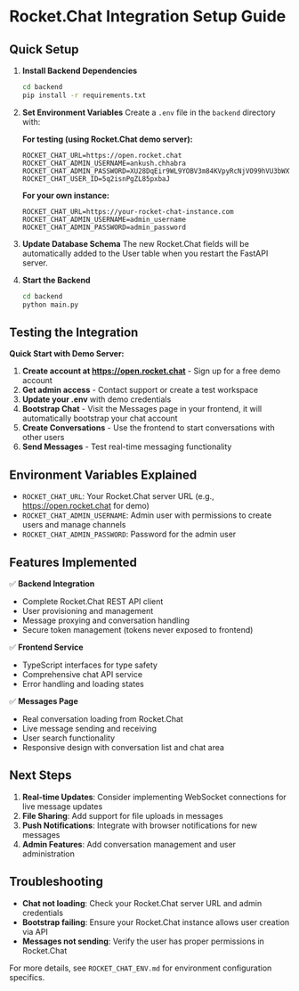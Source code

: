 # Rocket.Chat Integration Setup Guide

## Quick Setup

1. **Install Backend Dependencies**
   ```bash
   cd backend
   pip install -r requirements.txt
   ```

2. **Set Environment Variables**
   Create a `.env` file in the `backend` directory with:
   
   **For testing (using Rocket.Chat demo server):**
   ```env
   ROCKET_CHAT_URL=https://open.rocket.chat
   ROCKET_CHAT_ADMIN_USERNAME=ankush.chhabra
   ROCKET_CHAT_ADMIN_PASSWORD=XU28DqEir9WL9YOBV3m84KVpyRcNjVO99hVU3bWXWV4
   ROCKET_CHAT_USER_ID=5q2isnPgZL85pxbaJ
   ```
   
   **For your own instance:**
   ```env
   ROCKET_CHAT_URL=https://your-rocket-chat-instance.com
   ROCKET_CHAT_ADMIN_USERNAME=admin_username
   ROCKET_CHAT_ADMIN_PASSWORD=admin_password
   ```

3. **Update Database Schema**
   The new Rocket.Chat fields will be automatically added to the User table when you restart the FastAPI server.

4. **Start the Backend**
   ```bash
   cd backend
   python main.py
   ```

## Testing the Integration

**Quick Start with Demo Server:**
1. **Create account at https://open.rocket.chat** - Sign up for a free demo account
2. **Get admin access** - Contact support or create a test workspace  
3. **Update your .env** with demo credentials
4. **Bootstrap Chat** - Visit the Messages page in your frontend, it will automatically bootstrap your chat account
5. **Create Conversations** - Use the frontend to start conversations with other users
6. **Send Messages** - Test real-time messaging functionality

## Environment Variables Explained

- `ROCKET_CHAT_URL`: Your Rocket.Chat server URL (e.g., https://open.rocket.chat for demo)
- `ROCKET_CHAT_ADMIN_USERNAME`: Admin user with permissions to create users and manage channels
- `ROCKET_CHAT_ADMIN_PASSWORD`: Password for the admin user

## Features Implemented

✅ **Backend Integration**
- Complete Rocket.Chat REST API client
- User provisioning and management
- Message proxying and conversation handling
- Secure token management (tokens never exposed to frontend)

✅ **Frontend Service**
- TypeScript interfaces for type safety
- Comprehensive chat API service
- Error handling and loading states

✅ **Messages Page**
- Real conversation loading from Rocket.Chat
- Live message sending and receiving
- User search functionality
- Responsive design with conversation list and chat area

## Next Steps

1. **Real-time Updates**: Consider implementing WebSocket connections for live message updates
2. **File Sharing**: Add support for file uploads in messages
3. **Push Notifications**: Integrate with browser notifications for new messages
4. **Admin Features**: Add conversation management and user administration

## Troubleshooting

- **Chat not loading**: Check your Rocket.Chat server URL and admin credentials
- **Bootstrap failing**: Ensure your Rocket.Chat instance allows user creation via API
- **Messages not sending**: Verify the user has proper permissions in Rocket.Chat

For more details, see `ROCKET_CHAT_ENV.md` for environment configuration specifics.